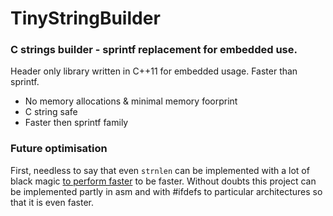 # TinyStringBuilder 

### C strings builder - sprintf replacement for embedded use. 


Header only library written in C++11 for embedded usage. Faster than sprintf.

* No memory allocations & minimal memory foorprint
* C string safe
* Faster then sprintf family


### Future optimisation

First, needless to say that even `strnlen` can be implemented with 
a lot of black magic [to perform faster][strnlen_impl] to be faster. 
Without doubts this project can be implemented partly in asm and with #ifdefs to particular architectures 
so that it is even faster.  


### 



[strnlen_impl]:http://stackoverflow.com/questions/2372315/how-to-implement-strlen-as-fast-as-possible
